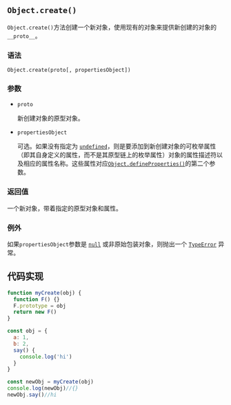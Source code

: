 ## `Object.create()`

`Object.create()`方法创建一个新对象，使用现有的对象来提供新创建的对象的`__proto__`。 

### 语法

`Object.create(proto[, propertiesObject])`

### 参数

- `proto`

  新创建对象的原型对象。

- `propertiesObject`

  可选。如果没有指定为 [`undefined`](db35d98c3293670a2e3d56d18027152b.html)，则是要添加到新创建对象的可枚举属性（即其自身定义的属性，而不是其原型链上的枚举属性）对象的属性描述符以及相应的属性名称。这些属性对应[`Object.defineProperties()`](ce039541c6d1812f856050bc206718a6.html)的第二个参数。

### 返回值

一个新对象，带着指定的原型对象和属性。

### 例外

如果`propertiesObject`参数是 [`null`](ef31ab67c58d5a673779aa12ff3f929c.html) 或非原始包装对象，则抛出一个 [`TypeError`](d00a68fa97e570f49e3185e301d6b56b.html) 异常。



## 代码实现

```js
function myCreate(obj) {
  function F() {}
  F.prototype = obj
  return new F()
}

const obj = {
  a: 1,
  b: 2,
  say() {
    console.log('hi')
  }
}

const newObj = myCreate(obj)
console.log(newObj)//{}
newObj.say()//hi
```

